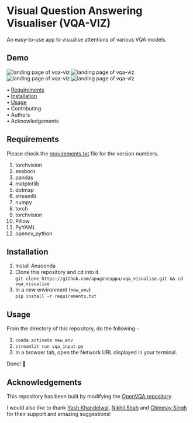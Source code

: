 # Visual Question Answering Visualiser (VQA-VIZ)
An easy-to-use app to visualise attentions of various VQA models.

## Demo
![landing page of vqa-viz](https://drive.google.com/uc?export=view&id=1WOoMT_Y4gE9ZojIZ4BxsWa636qE9mfvt)
![landing page of vqa-viz](https://drive.google.com/uc?export=view&id=1SpBwiZS1EPihyJxXixdw8_XZyZkTQQs_)
![landing page of vqa-viz](https://drive.google.com/uc?export=view&id=1_yUgnz8fG_vcw3FV-0E0G9dB1WsNKSxS)
![landing page of vqa-viz](https://drive.google.com/uc?export=view&id=1IxI9Aga4ziLuuvSlUOKYnXcbItoUiIf2)


• [Requirements](#requirements)  
• [Installation](#installation)  
• [Usage](#usage)  
• Contributing  
• Authors  
• Acknowledgements  

## Requirements
Please check the [requirements.txt](https://github.com/apugoneappu/vqa_visualise/blob/master/requirements.txt) file for the version numbers.

1. torchvision
2. seaborn
3. pandas
4. matplotlib
5. dotmap
6. streamlit
7. numpy
8. torch
9. torchvision
10. Pillow
11. PyYAML
12. opencv_python

## Installation
1. Install Anaconda 
2. Clone this repository and cd into it.  
```git clone https://github.com/apugoneappu/vqa_visualise.git && cd vqa_visualise```
3. In a new environment (`new_env`)  
```pip install -r requirements.txt```  

## Usage
From the directory of this repository, do the following -

1. ```conda activate new_env```
2. ```streamlit run vqa_input.py```
3. In a browser tab, open the Network URL displayed in your terminal.

Done! 🎉

## Acknowledgements 
This repository has been built by modifying the [OpenVQA repository](https://github.com/MILVLG/openvqa/). 

I would also like to thank [Yash Khandelwal](https://github.com/yash12khandelwal), [Nikhil Shah](https://github.com/itsshnik) and [Chinmay Singh](https://github.com/chinmay-singh) for their support and amazing suggestions!

